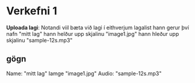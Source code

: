 # Verkefni 1
**Uploada lagi**: Notandi viil bæta við lagi í eithverjum lagalist
hann gerur því nafn "mitt lag"
hann helður upp skjalinu "image1.jpg"
hann hleður upp skjalinu "sample-12s.mp3"
## gögn
Name: "mitt lag"
Iamge "image1.jpg"
Audio: "sample-12s.mp3"
